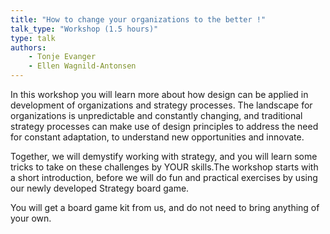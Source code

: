 ```yaml
---
title: "How to change your organizations to the better !"
talk_type: "Workshop (1.5 hours)"
type: talk
authors:
    - Tonje Evanger
    - Ellen Wagnild-Antonsen
---
```

In this workshop you will learn more about how design can be applied in development of organizations and strategy processes. The landscape for organizations is unpredictable and constantly changing, and traditional strategy processes can make use of design principles to address the need for constant adaptation, to understand new opportunities and innovate. 

Together, we will demystify working with strategy, and you will learn some tricks to take on these challenges by YOUR skills.The workshop starts with a short introduction, before we will do fun and practical exercises by using our newly developed Strategy board game. 

You will get a board game kit from us, and do not need to bring anything of your own. 

